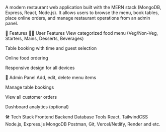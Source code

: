 A modern restaurant web application built with the MERN stack (MongoDB, Express, React, Node.js). It allows users to browse the menu, book tables, place online orders, and manage restaurant operations from an admin panel.

🚀 Features
🧑‍🍳 User Features
View categorized food menu (Veg/Non-Veg, Starters, Mains, Desserts, Beverages)

Table booking with time and guest selection

Online food ordering

Responsive design for all devices

🔐 Admin Panel
Add, edit, delete menu items

Manage table bookings

View all customer orders

Dashboard analytics (optional)

🛠️ Tech Stack
Frontend	Backend	Database	Tools
React, TailwindCSS	Node.js, Express.js	MongoDB	Postman, Git, Vercel/Netlify, Render and etc.

